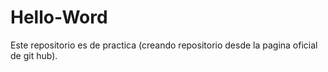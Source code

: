 # Hello-Word
Este repositorio es de practica (creando repositorio desde la pagina oficial de git hub). 
